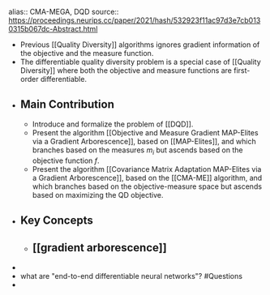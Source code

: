 alias:: CMA-MEGA, DQD
source:: https://proceedings.neurips.cc/paper/2021/hash/532923f11ac97d3e7cb0130315b067dc-Abstract.html

- Previous [[Quality Diversity]] algorithms ignores gradient information of the objective and the measure function.
- The differentiable quality diversity problem is a special case of [[Quality Diversity]] where both the objective and measure functions are first-order differentiable.
- ## Main Contribution
	- Introduce and formalize the problem of [[DQD]].
	- Present the algorithm [[Objective and Measure Gradient MAP-Elites via a Gradient Arborescence]], based on [[MAP-Elites]], and which branches based on the measures $m_i$ but ascends based on the objective function $f$.
	- Present the algorithm [[Covariance Matrix Adaptation MAP-Elites via a Gradient Arborescence]], based on the [[CMA-ME]] algorithm, and which branches based on the objective-measure space but ascends based on maximizing the QD objective.
- ## Key Concepts
	- [[gradient arborescence]]
		-
-
- what are "end-to-end differentiable neural networks"? #Questions
-
